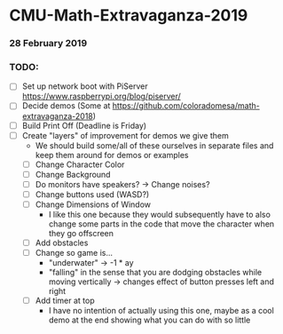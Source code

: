 # CMU-Math-Extravaganza-2019
### 28 February 2019

### TODO:
- [ ] Set up network boot with PiServer https://www.raspberrypi.org/blog/piserver/
- [ ] Decide demos (Some at https://github.com/coloradomesa/math-extravaganza-2018)
- [ ] Build Print Off (Deadline is Friday)
- [ ] Create "layers" of improvement for demos we give them
    - We should build some/all of these ourselves in separate files and keep them around for demos or examples
  - [ ] Change Character Color
  - [ ] Change Background
  - [ ] Do monitors have speakers? -> Change noises?
  - [ ] Change buttons used (WASD?)
  - [ ] Change Dimensions of Window
    - I like this one because they would subsequently have to also change some parts in the code that move the character when they go offscreen
  - [ ] Add obstacles
  - [ ] Change so game is...
    - "underwater" -> -1 * ay
    - "falling" in the sense that you are dodging obstacles while moving vertically -> changes effect of button presses left and right
  - [ ] Add timer at top
    - I have no intention of actually using this one, maybe as a cool demo at the end showing what you can do with so little
